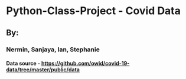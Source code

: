 # Python-Class-Project - Covid Data
## By:
### Nermin, Sanjaya, Ian, Stephanie
#### Data source - https://github.com/owid/covid-19-data/tree/master/public/data
